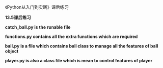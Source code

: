 《Python从入门到实践》课后练习

<b>13.5课后练习<b>

catch_ball.py is the runable file

functions.py contains all the extra functions which are required

ball.py is a file which contains ball class to manage all the features of ball object

player.py is also a class file which is mean to control features of player

